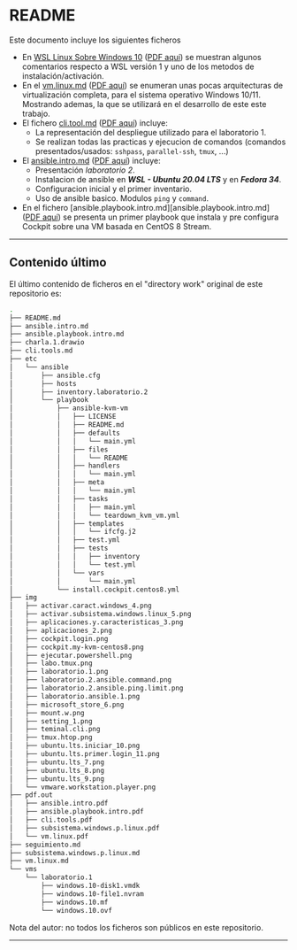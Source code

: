 # README

Este documento incluye los siguientes ficheros

- En [WSL Linux Sobre Windows 10](./subsistema.windows.p.linux.md) ([PDF aquí](pdf.out/subsistema.windows.p.linux.pdf)) se muestran algunos comentarios respecto a WSL versión 1 y uno de los metodos de instalación/activación.
- En el [vm.linux.md](./vm.linux.md) ([PDF aquí](pdf.out/vm.linux.pdf)) se enumeran unas pocas arquitecturas de virtualización completa, para el sistema operativo Windows 10/11. Mostrando ademas, la que se utilizará en el desarrollo de este este trabajo.
- El fichero [cli.tool.md](./cli.tools.md) ([PDF aquí](pdf.out/cli.tools.pdf)) incluye:
  - La representación del despliegue utilizado para el laboratorio 1. 
  - Se realizan todas las practicas y ejecucion de comandos (comandos presentados/usados: `sshpass`, `parallel-ssh`, `tmux`, ...)
- El [ansible.intro.md](./ansible.intro.md) ([PDF aquí](pdf.out/ansible.intro.pdf)) incluye:
  - Presentación _laboratorio 2_.
  - Instalacion de ansible en __*WSL - Ubuntu 20.04 LTS*__ y en __*Fedora 34*__.
  - Configuracion inicial y el primer inventario.
  - Uso de ansible basico. Modulos `ping` y `command`.
- En el fichero [ansible.playbook.intro.md][ansible.playbook.intro.md]  ([PDF aquí](pdf.out/ansible.playbook.intro.pdf)) se presenta un primer playbook que instala y pre configura Cockpit sobre una VM basada en CentOS 8 Stream.

---

## Contenido último

El último contenido de ficheros en el "directory work" original de este repositorio es:

```bash
.
├── README.md
├── ansible.intro.md
├── ansible.playbook.intro.md
├── charla.1.drawio
├── cli.tools.md
├── etc
│   └── ansible
│       ├── ansible.cfg
│       ├── hosts
│       ├── inventory.laboratorio.2
│       └── playbook
│           ├── ansible-kvm-vm
│           │   ├── LICENSE
│           │   ├── README.md
│           │   ├── defaults
│           │   │   └── main.yml
│           │   ├── files
│           │   │   └── README
│           │   ├── handlers
│           │   │   └── main.yml
│           │   ├── meta
│           │   │   └── main.yml
│           │   ├── tasks
│           │   │   ├── main.yml
│           │   │   └── teardown_kvm_vm.yml
│           │   ├── templates
│           │   │   └── ifcfg.j2
│           │   ├── test.yml
│           │   ├── tests
│           │   │   ├── inventory
│           │   │   └── test.yml
│           │   └── vars
│           │       └── main.yml
│           └── install.cockpit.centos8.yml
├── img
│   ├── activar.caract.windows_4.png
│   ├── activar.subsistema.windows.linux_5.png
│   ├── aplicaciones.y.caracteristicas_3.png
│   ├── aplicaciones_2.png
│   ├── cockpit.login.png
│   ├── cockpit.my-kvm-centos8.png
│   ├── ejecutar.powershell.png
│   ├── labo.tmux.png
│   ├── laboratorio.1.png
│   ├── laboratorio.2.ansible.command.png
│   ├── laboratorio.2.ansible.ping.limit.png
│   ├── laboratorio.ansible.1.png
│   ├── microsoft_store_6.png
│   ├── mount.w.png
│   ├── setting_1.png
│   ├── teminal.cli.png
│   ├── tmux.htop.png
│   ├── ubuntu.lts.iniciar_10.png
│   ├── ubuntu.lts.primer.login_11.png
│   ├── ubuntu.lts_7.png
│   ├── ubuntu.lts_8.png
│   ├── ubuntu.lts_9.png
│   └── vmware.workstation.player.png
├── pdf.out
│   ├── ansible.intro.pdf
│   ├── ansible.playbook.intro.pdf
│   ├── cli.tools.pdf
│   ├── subsistema.windows.p.linux.pdf
│   └── vm.linux.pdf
├── seguimiento.md
├── subsistema.windows.p.linux.md
├── vm.linux.md
└── vms
    └── laboratorio.1
        ├── windows.10-disk1.vmdk
        ├── windows.10-file1.nvram
        ├── windows.10.mf
        └── windows.10.ovf
```

Nota del autor: no todos los ficheros son públicos en este repositorio.

---

